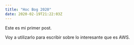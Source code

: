 ```yaml
---
title: "Hoc Bog 2020"
date: 2020-02-19T21:22:03Z
---
```


Este es mi primer post.

Voy a utilizarlo para escribir sobre lo interesante que es AWS.
